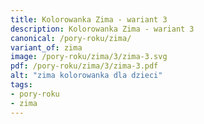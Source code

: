 ```yaml
---
title: Kolorowanka Zima - wariant 3
description: Kolorowanka Zima - wariant 3
canonical: /pory-roku/zima/
variant_of: zima
image: /pory-roku/zima/3/zima-3.svg
pdf: /pory-roku/zima/3/zima-3.pdf
alt: "zima kolorowanka dla dzieci"
tags:
- pory-roku
- zima
---
```

